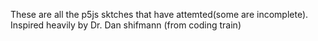 These are all the p5js sktches that have attemted(some are incomplete). Inspired heavily by Dr. Dan shifmann (from coding train) 
